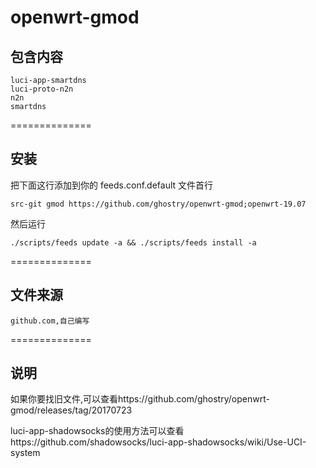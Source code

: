 # openwrt-gmod

包含内容
-------
```
luci-app-smartdns
luci-proto-n2n
n2n
smartdns
```
==============

安装
-------

把下面这行添加到你的 feeds.conf.default 文件首行

    src-git gmod https://github.com/ghostry/openwrt-gmod;openwrt-19.07

然后运行

    ./scripts/feeds update -a && ./scripts/feeds install -a

==============

文件来源
-------
    github.com,自己编写

==============

说明
-------
如果你要找旧文件,可以查看https://github.com/ghostry/openwrt-gmod/releases/tag/20170723

luci-app-shadowsocks的使用方法可以查看https://github.com/shadowsocks/luci-app-shadowsocks/wiki/Use-UCI-system
